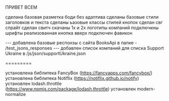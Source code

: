 ПРИВЕТ ВСЕМ

сделана базовая разметка боди без адаптива
сделаны базовые стили заголовков и текста
сделаны ьазовые классы стилей кнопок
сделан свг спрайт
сделан свитч
скачаны 1х и 2х логотипы компаний
подключкны шрифты
реализованная кнопка вверх
подключен фавикон

--- добавлена базовые респонзы с сайта BooksApi в папке - /test_jsons_responses
--- добавлен список компаний для списка Support Ukraine в  /js/json/supportUkraine.json

=========

установлена библитека FancyBox (https://fancyapps.com/fancybox/)
установлена библитека Notiflix (https://notiflix.github.io/notify)
установлен lodash.throttle (https://www.npmjs.com/package/lodash.throttle)
установлен modern-normalize


